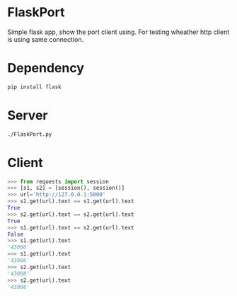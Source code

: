 # FlaskPort
Simple flask app, show the port client using.
For testing wheather http client is using same connection.

# Dependency
```sh
pip install flask
```

# Server
```sh
./FlaskPort.py
```

# Client
```python
>>> from requests import session
>>> [s1, s2] = [session(), session()]
>>> url='http://127.0.0.1:5000'
>>> s1.get(url).text == s1.get(url).text
True
>>> s2.get(url).text == s2.get(url).text
True
>>> s1.get(url).text == s2.get(url).text
False
>>> s1.get(url).text
'43006'
>>> s1.get(url).text
'43006'
>>> s2.get(url).text
'43008'
>>> s2.get(url).text
'43008'
```
